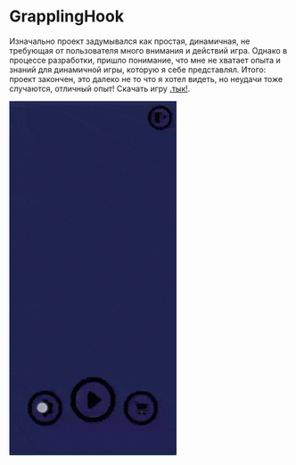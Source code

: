 # GrapplingHook

Изначально проект задумывался как простая, динамичная, не требующая от пользователя много внимания и действий игра. Однако в процессе разработки, пришло понимание, что мне не хватает опыта и знаний для динамичной игры,  которую я себе представлял. 
Итого: проект закончен, это далеко не то что я хотел видеть, но неудачи тоже случаются,  отличный опыт!
Скачать игру [.тык!](beta3BG.apk.apk).

<img src="https://github.com/a-bit-off/GrapplingHook/blob/main/grpHook.gif" width="300" />
